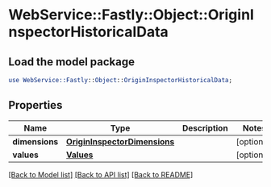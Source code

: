 # WebService::Fastly::Object::OriginInspectorHistoricalData

## Load the model package
```perl
use WebService::Fastly::Object::OriginInspectorHistoricalData;
```

## Properties
Name | Type | Description | Notes
------------ | ------------- | ------------- | -------------
**dimensions** | [**OriginInspectorDimensions**](OriginInspectorDimensions.md) |  | [optional] 
**values** | [**Values**](Values.md) |  | [optional] 

[[Back to Model list]](../README.md#documentation-for-models) [[Back to API list]](../README.md#documentation-for-api-endpoints) [[Back to README]](../README.md)


